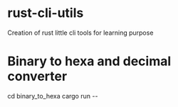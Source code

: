 # rust-cli-utils
Creation of rust little cli tools for learning purpose

# Binary to hexa and decimal converter
cd binary_to_hexa
cargo run -- <binary number>
